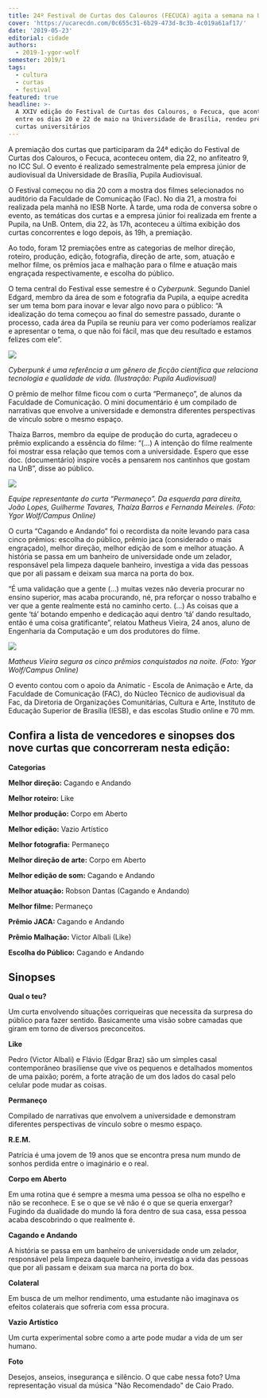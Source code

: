 ```yaml
---
title: 24º Festival de Curtas dos Calouros (FECUCA) agita a semana na UnB
cover: 'https://ucarecdn.com/0c655c31-6b29-473d-8c3b-4c019a61af17/'
date: '2019-05-23'
editorial: cidade
authors:
  - 2019-1-ygor-wolf
semester: 2019/1
tags:
  - cultura
  - curtas
  - festival
featured: true
headline: >-
  A XXIV edição do Festival de Curtas dos Calouros, o Fecuca, que aconteceu
  entre os dias 20 e 22 de maio na Universidade de Brasília, rendeu prêmios para
  curtas universitários
---
```

A premiação dos curtas que participaram da 24ª edição do Festival de Curtas dos Calouros, o Fecuca, aconteceu ontem, dia 22, no anfiteatro 9, no ICC Sul. O evento é realizado semestralmente pela empresa júnior de audiovisual da Universidade de Brasília, Pupila Audiovisual.

O Festival começou no dia 20 com a mostra dos filmes selecionados no auditório da Faculdade de Comunicação (Fac). No dia 21, a mostra foi realizada pela manhã no IESB Norte. À tarde, uma roda de conversa sobre o evento, as temáticas dos curtas e a empresa júnior foi realizada em frente a Pupila, na UnB. Ontem, dia 22, às 17h, aconteceu a última exibição dos curtas concorrentes e logo depois, às 19h, a premiação. 

Ao todo, foram 12 premiações entre as categorias de melhor direção,  roteiro, produção, edição, fotografia, direção de arte, som, atuação e melhor filme, os prêmios jaca e malhação para o filme e atuação mais engraçada respectivamente, e escolha do público. 

O tema central do Festival esse semestre é o _Cyberpunk_. Segundo Daniel Edgard, membro da área de som e fotografia da Pupila, a equipe acredita ser um tema bom para inovar e levar algo novo para o público: “A idealização do tema começou ao final do semestre passado, durante o processo, cada área da Pupila se reuniu para ver como poderíamos realizar e apresentar o tema, o que não foi fácil, mas que deu resultado e estamos felizes com ele”. 

![](https://ucarecdn.com/eb3be564-1293-41bb-b714-f81fa47f7e95/)

_Cyberpunk é uma referência a um gênero de ficção científica que relaciona tecnologia e qualidade de vida. (Ilustração: Pupila Audiovisual)_

O prêmio de melhor filme ficou com o curta “Permaneço”, de alunos da Faculdade de Comunicação. O mini documentário é um compilado de narrativas que envolve a universidade e demonstra diferentes perspectivas de vínculo sobre o mesmo espaço. 

Thaiza Barros, membro da equipe de produção do curta, agradeceu o prêmio explicando a essência do filme: “(...) A intenção do filme realmente foi mostrar essa relação que temos com a universidade. Espero que esse doc. (documentário) inspire vocês a pensarem nos cantinhos que gostam na UnB”, disse ao público. 

![](https://ucarecdn.com/c0fe1832-1ec0-4127-8fde-816fb964c285/-/crop/719x490/0,186/-/preview/)

_Equipe representante do curta “Permaneço”. Da esquerda para direita, João Lopes, Guilherme Tavares, Thaíza Barros e Fernanda Meireles. (Foto: Ygor Wolf/Campus Online)_

O curta “Cagando e Andando” foi o recordista da noite levando para casa cinco prêmios: escolha do público, prêmio jaca (considerado o mais engraçado), melhor direção, melhor edição de som e melhor atuação. A história se passa em um banheiro de universidade onde um zelador, responsável pela limpeza daquele banheiro, investiga a vida das pessoas que por ali passam e deixam sua marca na porta do box.

“É uma validação que a gente (…) muitas vezes não deveria procurar no ensino superior, mas acaba procurando, né, pra reforçar o nosso trabalho e ver que a gente realmente está no caminho certo. (...)  As coisas que a gente ‘tá’ botando empenho e dedicação aqui dentro ‘tá’ dando resultado, então é uma coisa gratificante”, relatou Matheus Vieira, 24 anos, aluno de Engenharia da Computação e um dos produtores do filme. 

![](https://ucarecdn.com/f4e30c31-1caf-4251-b14f-d1c335ce5842/-/crop/719x854/0,134/-/preview/)

_Matheus Vieira segura os cinco prêmios conquistados na noite. (Foto: Ygor Wolf/Campus Online)_ 

O evento contou com o apoio da Animatic - Escola de Animação e Arte, da Faculdade de Comunicação (FAC), do Núcleo Técnico de audiovisual da Fac, da Diretoria de Organizações Comunitárias, Cultura e Arte, Instituto de Educação Superior de Brasília (IESB), e das escolas Studio online e 70 mm. 

## Confira a lista de vencedores e sinopses dos nove curtas que concorreram nesta edição:

**Categorias**

**Melhor direção:** Cagando e Andando 

**Melhor roteiro:** Like

**Melhor produção:** Corpo em Aberto

**Melhor edição:** Vazio Artístico

**Melhor fotografia:** Permaneço 

**Melhor direção de arte:** Corpo em Aberto

**Melhor edição de som:** Cagando e Andando 

**Melhor atuação:** Robson Dantas (Cagando e Andando)

**Melhor filme:** Permaneço

**Prêmio JACA:** Cagando e Andando 

**Prêmio Malhação:** Victor Albali (Like)

**Escolha do Público:** Cagando e Andando 

## Sinopses

**Qual o teu?**

Um curta envolvendo situações corriqueiras que necessita da surpresa do público para fazer sentido. Basicamente uma visão sobre camadas que giram em torno de diversos preconceitos.

**Like**

Pedro (Victor Albali) e Flávio (Edgar Braz) são um simples casal contemporâneo brasiliense que vive os pequenos e detalhados momentos de uma paixão; porém, a forte atração de um dos lados do casal pelo celular pode mudar as coisas.

**Permaneço** 

Compilado de narrativas que envolvem a universidade e demonstram diferentes perspectivas de vínculo sobre o mesmo espaço.

**R.E.M.**

Patrícia é uma jovem de 19 anos que se encontra presa num mundo de sonhos perdida entre o imaginário e o real.

**Corpo em Aberto**

Em uma rotina que é sempre a mesma uma pessoa se olha no espelho e não se reconhece. E se o que se vê não é o que se queria enxergar? Fugindo da dualidade do mundo lá fora dentro de sua casa, essa pessoa acaba descobrindo o que realmente é.

**Cagando e Andando** 

A história se passa em um banheiro de universidade onde um zelador, responsável pela limpeza daquele banheiro, investiga a vida das pessoas que por ali passam e deixam sua marca na porta do box.

**Colateral** 

Em busca de um melhor rendimento, uma estudante não imaginava os efeitos colaterais que sofreria com essa procura.

**Vazio Artístico** 

Um curta experimental sobre como a arte pode mudar a vida de um ser humano.

**Foto** 

Desejos, anseios, insegurança e silêncio. O que cabe nessa foto? Uma representação visual da música "Não Recomendado" de Caio Prado.
